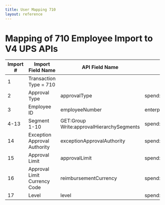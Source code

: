 ```yaml
---
title: User Mapping 710
layout: reference
---
```

# Mapping of 710 Employee Import to V4 UPS APIs

Import #|Import Field Name|API Field Name|Extension
---|---|---|---
1|Transaction Type = 710||
2|Approval Type|approvalType|spend:2.0:ApproverLimit
3|Employee ID|employeeNumber|enterprise:2.0:User
4-13|Segment 1-10|GET:Group Write:approvalHierarchySegments|spend:2.0:ApproverLimit
14|Exception Approval Authority|exceptionApprovalAuthority|spend:2.0:ApproverLimit
15|Approval Limit|approvalLimit|spend:2.0:ApproverLimit
16|Approval Limit Currency Code|reimbursementCurrency|spend:2.0:ApproverLimit
17|Level|level|spend:2.0:ApproverLimit
